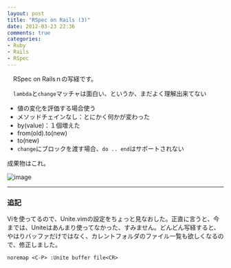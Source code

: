 ```yaml
---
layout: post
title: "RSpec on Rails (3)"
date: 2012-03-23 22:36
comments: true
categories: 
- Ruby
- Rails
- RSpec
---
```


　RSpec on Railsｎの写経です。

　`lambda`と`change`マッチャは面白い、というか、まだよく理解出来てない

* 値の変化を評価する場合使う
* メソッドチェインなし：とにかく何かが変わった
* by(value)：１個増えた
* from(old).to(new)
* to(new)
* `change`にブロックを渡す場合、`do .. end`はサポートされない

成果物はこれ。

![image](https://lh4.googleusercontent.com/-j_NuxfNsDZY/T2yML-Z4QAI/AAAAAAAAAgc/z5iYAqnAL90/s800/120323-0001.png)

---
### 追記
Viを使ってるので、Unite.vimの設定をちょっと見なおした。正直に言うと、今までは、Uniteはあんまり使ってなかった、すみません。どんどん写経すると、やはりバッファだけではなく、カレントフォルダのファイル一覧も欲しくなるので、修正しました。

`noremap <C-P> :Unite buffer file<CR>`

